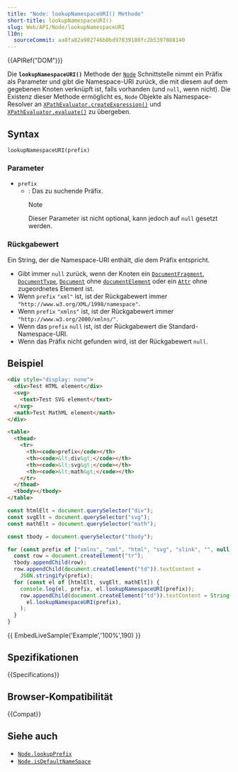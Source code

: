 ```yaml
---
title: "Node: lookupNamespaceURI() Methode"
short-title: lookupNamespaceURI()
slug: Web/API/Node/lookupNamespaceURI
l10n:
  sourceCommit: aa8fa82a902746b0bd97839180fc2b5397088140
---
```


{{APIRef("DOM")}}

Die **`lookupNamespaceURI()`** Methode der [`Node`](/de/docs/Web/API/Node) Schnittstelle
nimmt ein Präfix als Parameter und gibt die Namespace-URI zurück, die mit diesem auf dem gegebenen Knoten verknüpft ist, falls vorhanden (und `null`, wenn nicht). Die Existenz dieser Methode ermöglicht es, `Node` Objekte als Namespace-Resolver an [`XPathEvaluator.createExpression()`](/de/docs/Web/API/XPathEvaluator/createExpression) und [`XPathEvaluator.evaluate()`](/de/docs/Web/API/XPathEvaluator/evaluate) zu übergeben.

## Syntax

```js-nolint
lookupNamespaceURI(prefix)
```

### Parameter

- `prefix`
  - : Das zu suchende Präfix.
    > [!NOTE]
    > Dieser Parameter ist nicht optional, kann jedoch auf `null` gesetzt werden.

### Rückgabewert

Ein String, der die Namespace-URI enthält, die dem Präfix entspricht.

- Gibt immer `null` zurück, wenn der Knoten ein [`DocumentFragment`](/de/docs/Web/API/DocumentFragment), [`DocumentType`](/de/docs/Web/API/DocumentType), [`Document`](/de/docs/Web/API/Document) ohne [`documentElement`](/de/docs/Web/API/Document/documentElement) oder ein [`Attr`](/de/docs/Web/API/Attr) ohne zugeordnetes Element ist.
- Wenn `prefix` `"xml"` ist, ist der Rückgabewert immer `"http://www.w3.org/XML/1998/namespace"`.
- Wenn `prefix` `"xmlns"` ist, ist der Rückgabewert immer `"http://www.w3.org/2000/xmlns/"`.
- Wenn das `prefix` `null` ist, ist der Rückgabewert die Standard-Namespace-URI.
- Wenn das Präfix nicht gefunden wird, ist der Rückgabewert `null`.

## Beispiel

```html
<div style="display: none">
  <div>Test HTML element</div>
  <svg>
    <text>Test SVG element</text>
  </svg>
  <math>Test MathML element</math>
</div>

<table>
  <thead>
    <tr>
      <th><code>prefix</code></th>
      <th><code>&lt;div&gt;</code></th>
      <th><code>&lt;svg&gt;</code></th>
      <th><code>&lt;math&gt;</code></th>
    </tr>
  </thead>
  <tbody></tbody>
</table>
```

```js
const htmlElt = document.querySelector("div");
const svgElt = document.querySelector("svg");
const mathElt = document.querySelector("math");

const tbody = document.querySelector("tbody");

for (const prefix of ["xmlns", "xml", "html", "svg", "xlink", "", null]) {
  const row = document.createElement("tr");
  tbody.appendChild(row);
  row.appendChild(document.createElement("td")).textContent =
    JSON.stringify(prefix);
  for (const el of [htmlElt, svgElt, mathElt]) {
    console.log(el, prefix, el.lookupNamespaceURI(prefix));
    row.appendChild(document.createElement("td")).textContent = String(
      el.lookupNamespaceURI(prefix),
    );
  }
}
```

{{ EmbedLiveSample('Example','100%',190) }}

## Spezifikationen

{{Specifications}}

## Browser-Kompatibilität

{{Compat}}

## Siehe auch

- [`Node.lookupPrefix`](/de/docs/Web/API/Node/lookupPrefix)
- [`Node.isDefaultNameSpace`](/de/docs/Web/API/Node/isDefaultNameSpace)
